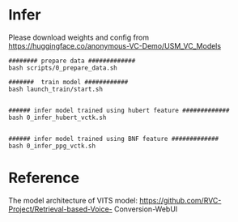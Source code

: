 # Infer
Please download weights and config from https://huggingface.co/anonymous-VC-Demo/USM_VC_Models  
```
######## prepare data #############
bash scripts/0_prepare_data.sh

#######  train model ############
bash launch_train/start.sh


###### infer model trained using hubert feature #############
bash 0_infer_hubert_vctk.sh


###### infer model trained using BNF feature #############
bash 0_infer_ppg_vctk.sh

```

# Reference
The model architecture of VITS model: 
https://github.com/RVC-Project/Retrieval-based-Voice-
Conversion-WebUI